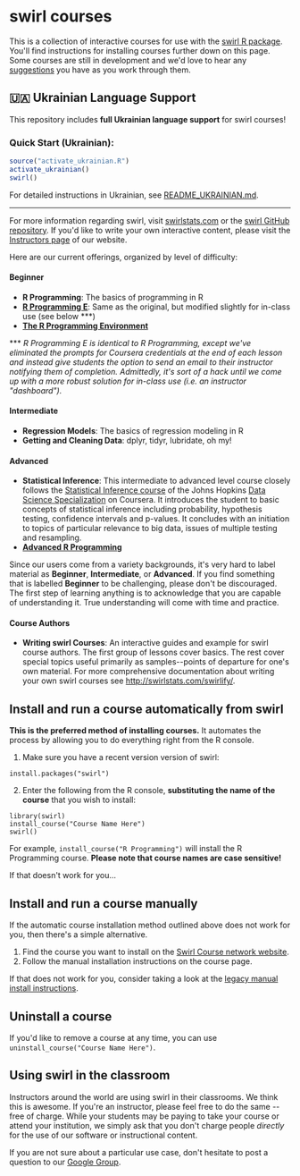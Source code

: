 # swirl courses

This is a collection of interactive courses for use with the [swirl R package](http://swirlstats.com). You'll find instructions for installing courses further down on this page. Some courses are still in development and we'd love to hear any [suggestions](https://github.com/swirldev/swirl_courses/issues/new) you have as you work through them.

## 🇺🇦 Ukrainian Language Support

This repository includes **full Ukrainian language support** for swirl courses!

### Quick Start (Ukrainian):
```r
source("activate_ukrainian.R")
activate_ukrainian()
swirl()
```

For detailed instructions in Ukrainian, see [README_UKRAINIAN.md](README_UKRAINIAN.md).

---

For more information regarding swirl, visit [swirlstats.com](http://swirlstats.com) or the [swirl GitHub repository](https://github.com/swirldev/swirl). If you'd like to write your own interactive content, please visit the [Instructors page](http://swirlstats.com/instructors.html) of our website.

Here are our current offerings, organized by level of difficulty:

#### Beginner

- **R Programming**: The basics of programming in R
- [**R Programming E**](https://github.com/swirldev/R_Programming_E): Same as the original, but modified slightly for in-class use (see below ***)
- [**The R Programming Environment**](https://swirlstats.com/scn/rpe.html)
<!-- - **Data Analysis**: Basic ideas in statistics and data visualization -->
<!-- - **Mathematical Biostatistics Boot Camp**: One- and two-sample t-tests, power, and sample size -->
<!-- - **Open Intro**: A very basic introduction to statistics, data analysis, and data visualization -->

\*\*\* *R Programming E is identical to R Programming, except we've eliminated the prompts for Coursera credentials at the end of each lesson and instead give students the option to send an email to their instructor notifying them of completion. Admittedly, it's sort of a hack until we come up with a more robust solution for in-class use (i.e. an instructor "dashboard").*

#### Intermediate

- **Regression Models**: The basics of regression modeling in R
- **Getting and Cleaning Data**: dplyr, tidyr, lubridate, oh my!

#### Advanced

- **Statistical Inference**: This intermediate to advanced level course closely follows the
[Statistical Inference course](https://www.coursera.org/course/statinference) of the Johns Hopkins 
[Data Science Specialization](https://www.coursera.org/specialization/jhudatascience/1) on Coursera. It
introduces the student to basic concepts of statistical inference
including probability, hypothesis testing, confidence intervals and
p-values. It concludes with an initiation to topics of particular
relevance to big data, issues of multiple testing and resampling.
- [**Advanced R Programming**](https://swirlstats.com/scn/arp.html)

Since our users come from a variety backgrounds, it's very hard to label material as **Beginner**, **Intermediate**, or **Advanced**. If you find something that is labelled **Beginner** to be challenging, please don't be discouraged. The first step of learning anything is to acknowledge that you are capable of understanding it. True understanding will come with time and practice.

#### Course Authors

- **Writing swirl Courses**: An interactive guides and example 
  for swirl course authors. The first group of lessons cover basics. The rest cover 
  special topics useful primarily as samples--points of departure for one's own material.
  For more comprehensive documentation about writing your own swirl courses see http://swirlstats.com/swirlify/.

## Install and run a course automatically from swirl

**This is the preferred method of installing courses.** It automates the process by allowing you to do everything right from the R console.

1) Make sure you have a recent version version of swirl:

```
install.packages("swirl")
```

2) Enter the following from the R console, **substituting the name of the course** that you wish to install:

```
library(swirl)
install_course("Course Name Here")
swirl()
```

For example, `install_course("R Programming")` will install the R Programming course. **Please note that course names are case sensitive!**

If that doesn't work for you...

## Install and run a course manually

If the automatic course installation method outlined above does not work for you, then there's a simple alternative.

1. Find the course you want to install on the [Swirl Course network website](https://swirlstats.com/scn/title.html).
2. Follow the manual installation instructions on the course page.

If that does not work for you, consider taking a look at the 
[legacy manual install instructions](https://github.com/swirldev/swirl_courses/wiki/Legacy-Manual-Install-Instructions-for-Swirl-Courses).

## Uninstall a course

If you'd like to remove a course at any time, you can use `uninstall_course("Course Name Here")`.

## Using swirl in the classroom

Instructors around the world are using swirl in their classrooms. We think this is awesome. If you're an instructor, please feel free to do the same -- free of charge. While your students may be paying to take your course or attend your institution, we simply ask that you don't charge people *directly* for the use of our software or instructional content.

If you are not sure about a particular use case, don't hesitate to post a
question to our [Google Group](https://groups.google.com/forum/#!forum/swirl-discuss).
